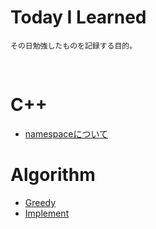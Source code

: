 # Today I Learned
```
その日勉強したものを記録する目的。
```
<br>

# C++
* [namespaceについて](./C++/namespace.md)

# Algorithm
* [Greedy](./algorithm/greedy.md)
* [Implement](./algorithm/implement.md)